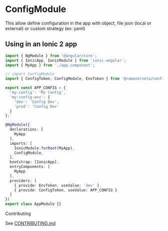 # ConfigModule

This allow define configuration in the app with object, file json (local or external) or custom strategy (ex: yaml)

## Using  in an Ionic 2 app

```typescript
import { NgModule } from '@angular/core';
import { IonicApp, IonicModule } from 'ionic-angular';
import { MyApp } from './app.component';

// import ConfigModule
import { ConfigToken, ConfigModule, EnvToken } from '@ramonornela/configuration';

export const APP_CONFIG = {
  'my-config': 'My Config',
  'my-config-env': {
    'dev': 'Config Dev',
    'prod': 'Config Dev'
  }
};

@NgModule({
  declarations: [
    MyApp
  ],
  imports: [
    IonicModule.forRoot(MyApp),
    ConfigModule,
  ],
  bootstrap: [IonicApp],
  entryComponents: [
    MyApp
  ],
  providers: [
    { provide: EnvToken, useValue: 'dev' },
    { provide: ConfigToken, useValue: APP_CONFIG }
  ]
})
export class AppModule {}
```

Contributing

See [CONTRIBUTING.md](https://github.com/ramonornela/configuration/blob/master/.github/CONTRIBUTING.md)
